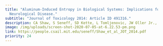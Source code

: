 ```yaml
---
title: "Aluminum-Induced Entropy in Biological Systems: Implications for
  Neurological Disease."
subtitle: "Journal of Toxicology 2014: Article ID 491316."
description: CA Shaw, S Seneff, SD Kette, L Tomljenovic, JW Oller Jr., and RM Davidson.
image: /img/uploads/screen-shot-2020-07-05-at-6.22.53-pm.png
link: https://people.csail.mit.edu/seneff/Shaw_et_al_JOT_2014.pdf
priority: 24
---
```

